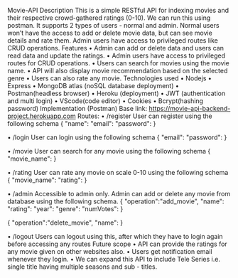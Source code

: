 Movie-API
Description
This is a simple RESTful API for indexing movies and their respective crowd-gathered ratings (0-10). We can run this using postman. It supports 2 types of users - normal and admin. Normal users won’t have the access to add or delete movie data, but can see movie details and rate them. Admin users have access to privileged routes like CRUD operations.
Features
•	Admin can add or delete data and users can read data and update the ratings.
•	Admin users have access to privileged routes for CRUD operations.
•	Users can search for movies using the movie name.
•	API will also display movie recommendation based on the selected genre
•	Users can also rate any movie.
Technologies used
•	Nodejs
•	Express
•	MongoDB atlas (noSQL database deployment)
•	Postman(headless browser)
•	Heroku (deployment)
•	JWT (authentication and multi login)
•	VScode(code editor)
•	Cookies
•	Bcrypt(hashing password)
Implementation (Postman)
Base link: https://movie-api-backend-project.herokuapp.com
Routes:
•	/register
User can register using the following schema
{
    "name":
    "email": 
    "password":
}

•	/login
User can login using the following schema
{
    "email": 
    "password":
}

•	/movie 
User can search for any movie using the following schema
{
    "movie_name":
}

•	/rating 
User can rate any movie on scale 0-10 using the following schema
{
    "movie_name":
    "rating":
}

•	/admin
Accessible to admin only. Admin can add or delete any movie from database using the following schema.
{
    "operation":"add_movie",
    "name":
    "rating":
    "year":
    "genre":
    "numVotes":
}

{
    "operation":"delete_movie",
    "name":
}

•	/logout
Users can logout using this, after which they have to login again before accessing any routes
Future scope
•	API can provide the ratings for any movie given on other websites also.
•	Users get notification email whenever they login.
•	We can expand this API to include Tele Series i.e. single title having multiple seasons and sub - titles.



